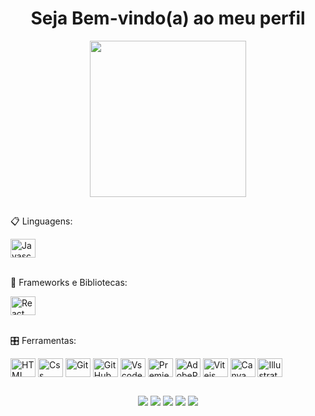<h1 align="center">Seja Bem-vindo(a) ao meu perfil</h1>

<div align="center">
  <img height="250" src="https://cdn.discordapp.com/attachments/1239377646387986443/1389426033706532924/zoro-gif-7.gif?ex=68649354&is=686341d4&hm=cfc70ba425ab234b6822d6866a1cd0e5658f7f2334b041d51c7ec04808600fc3&"  />
</div>

##
<p align="center">

📋 Linguagens: 
<div style="display: inline_block">
  <img align="center" title="Javascript" alt="Javascript" height="30" width="40" src="https://cdn.jsdelivr.net/gh/devicons/devicon/icons/javascript/javascript-original.svg">
</div> <br />   
  
 
🎨 Frameworks e Bibliotecas:
<div style="display: inline_block">
  <img align="center" title="React" alt="React" height="30" width="40" src="https://cdn.jsdelivr.net/gh/devicons/devicon/icons/react/react-original.svg">
</div>  <br />  
     
    
🎛️ Ferramentas:
<div style="display: inline_block">
  <img align="center" title="HTML" alt="HTML" height="30" width="40" src="https://cdn.jsdelivr.net/gh/devicons/devicon@latest/icons/html5/html5-original.svg" />
  <img align="center" title="Css" alt="Css" height="30" width="40" src="https://cdn.jsdelivr.net/gh/devicons/devicon@latest/icons/css3/css3-original.svg" />
  <img align="center" title="Git" alt="Git" height="30" width="40" src="https://cdn.jsdelivr.net/gh/devicons/devicon/icons/git/git-original.svg">
  <img align="center" title="GitHub" alt="GitHub" height="30" width="40" src="https://cdn.jsdelivr.net/gh/devicons/devicon/icons/github/github-original.svg">
  <img align="center" title="Vscode" alt="Vscode" height="30" width="40" src="https://cdn.jsdelivr.net/gh/devicons/devicon/icons/vscode/vscode-original.svg">
  <img align="center" title="PremierePro" alt="PremierePro" height="30" width="40" src="https://cdn.jsdelivr.net/gh/devicons/devicon@latest/icons/premierepro/premierepro-plain.svg" />
  <img align="center" title="AdobePhotoshop" alt="AdobePhotoshop" height="30" width="40" src="https://cdn.jsdelivr.net/gh/devicons/devicon@latest/icons/photoshop/photoshop-original.svg" />
  <img align="center" title="Vitejs" alt="Vitejs" height="30" width="40" src="https://cdn.jsdelivr.net/gh/devicons/devicon@latest/icons/vitejs/vitejs-original.svg" />
  <img align="center" title="Canva" alt="Canva" height="30" width="40" src="https://cdn.jsdelivr.net/gh/devicons/devicon@latest/icons/canva/canva-original.svg" />
  <img align="center" title="Illustrator" alt="Illustrator" height="30" width="40" src="https://cdn.jsdelivr.net/gh/devicons/devicon@latest/icons/illustrator/illustrator-plain.svg" />
</div>
    
</p>


 ## 

##
<p align="center">
  <a href="https://www.youtube.com/@spg4h" target="_blank"><img src="https://img.shields.io/badge/-YouTube-FF0000?style=for-the-badge&logo=youtube&logoColor=white"></a>
  <a href="https://www.instagram.com/g4hsp/" target="_blank"><img src="https://img.shields.io/badge/-Instagram-E4405F?style=for-the-badge&logo=instagram&logoColor=white"></a>
  <a href="https://www.twitch.tv/g4h__" target="_blank"><img src="https://img.shields.io/badge/-Twitch-9146FF?style=for-the-badge&logo=twitch&logoColor=white"></a>
  <a href="mailto:contatogabriellemesdeoliveira@gmail.com"><img src="https://img.shields.io/badge/-Gmail-%23333?style=for-the-badge&logo=gmail&logoColor=white"></a>
  <a href="https://www.linkedin.com/in/gabriel-lemes-de-oliveira-b0494b192/" target="_blank"><img src="https://img.shields.io/badge/-LinkedIn-0077B5?style=for-the-badge&logo=linkedin&logoColor=white"></a>
</p>

